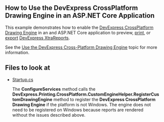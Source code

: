 ## How to Use the DevExpress CrossPlatform Drawing Engine in an ASP.NET Core Application

This example demonstrates how to enable the [DevExpress CrossPlatform Drawing Engine](https://www.nuget.org/packages/DevExpress.CrossPlatform.Printing.DrawingEngine) in an and ASP.NET Core application to preview, [print](xref:15797), or [export](xref:2618) [DevExpress XtraReports](http://docs.devexpress.com/XtraReports/2162).

See the [Use the DevExpress Cross-Platform Drawing Engine](xref:http://docs.devexpress.com/XtraReports/401730) topic for more information.

## Files to look at

- [Startup.cs](CS/ReportingWebApp/Startup.cs)

    The **ConfigureServices** method calls the **DevExpress.Printing.CrossPlatform.CustomEngineHelper.RegisterCustomDrawingEngine** method to register the **DevExpress CrossPlatform Drawing Engine** if the platform is not Windows. The engine does not need to be registered on Windows because reports are rendered without the issues described above.